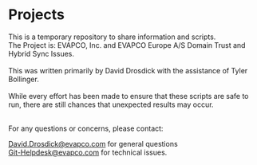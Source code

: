 # Projects

This is a temporary repository to share information and scripts. <br>
The Project is: EVAPCO, Inc. and EVAPCO Europe A/S Domain Trust and Hybrid Sync Issues. <br>  
This was written primarily by David Drosdick with the assistance of Tyler Bollinger. <br>  
While every effort has been made to ensure that these scripts are safe to run, there are still chances that unexpected results may occur.<br>   

<br>
For any questions or concerns, please contact: <br>

[David.Drosdick@evapco.com](mailTo:David.Drosdick@evapco.com)  for general questions <br>
 [Git-Helpdesk@evapco.com](mailTo:Git-Heldpesk@evapco.com)     for technical issues.